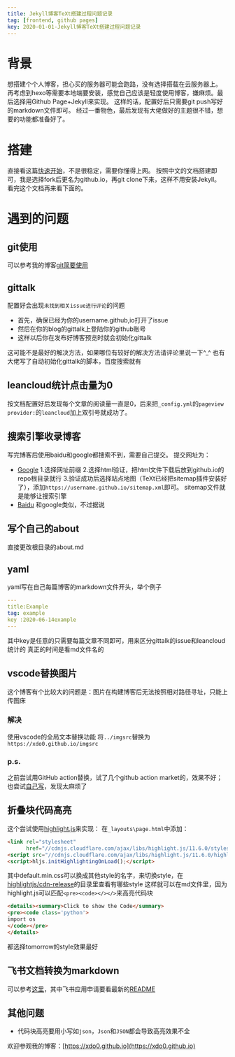 ```yaml
---
title: Jekyll博客TeXt搭建过程问题记录
tag: [frontend, github pages]
key: 2020-01-01-Jekyll博客TeXt搭建过程问题记录
---
```


# 背景

想搭建个个人博客，担心买的服务器可能会跑路，没有选择搭载在云服务器上。
再考虑到hexo等需要本地端要安装，感觉自己应该是轻度使用博客，嫌麻烦。最后选择用Github Page+Jekyll来实现。
这样的话，配置好后只需要git push写好的markdown文件即可。
经过一番物色，最后发现有大佬做好的主题很不错，想要的功能都准备好了。
# 搭建
直接看这篇[快速开始](https://tianqi.name/jekyll-TeXt-theme/docs/zh/quick-start)，不是很稳定，需要你懂得上网。
按照中文的文档搭建即可，我是选择fork后更名为github.io，再git clone下来，这样不用安装Jekyll。
看完这个文档再来看下面的。

# 遇到的问题
## git使用
可以参考我的博客[git简要使用](https://xdo0.github.io/2020/06/07/git%E7%AE%80%E8%A6%81%E4%BD%BF%E7%94%A8.html)

## gittalk
配置好会出现`未找到相关issue进行评论`的问题
* 首先，确保已经为你的username.github,io打开了issue
* 然后在你的blog的gittalk上登陆你的github账号
* 这样以后你在发布好博客预览时就会初始化gittalk  

这可能不是最好的解决方法，如果哪位有较好的解决方法请评论里说一下\^_^
也有大佬写了自动初始化gittalk的脚本，百度搜索就有

## leancloud统计点击量为0
按文档配置好后发现每个文章的阅读量一直是0，后来把`_config.yml`的`pageview provider:`的`leancloud`加上双引号就成功了。
## 搜索引擎收录博客
写完博客后使用baidu和google都搜索不到，需要自己提交。
提交网址为：
* [Google](https://search.google.com/search-console?hl=zh-CN)
1.选择网址前缀
2.选择html验证，把html文件下载后放到github.io的repo根目录就行
3.验证成功后选择站点地图（TeXt已经把sitemap插件安装好了），添加`https://username.github.io/sitemap.xml`即可。
sitemap文件就是能够让搜索引擎
* [Baidu](https://ziyuan.baidu.com/dashboard/index)
和google类似，不过据说

## 写个自己的about
直接更改根目录的about.md

## yaml
yaml写在自己每篇博客的markdown文件开头，举个例子
```yaml
---
title:Example
tag: example
key :2020-06-14example
---
```
其中key是任意的只需要每篇文章不同即可，用来区分gittalk的issue和leancloud统计的
真正的时间是看md文件名的

## vscode替换图片
这个博客有个比较大的问题是：图片在构建博客后无法按照相对路径寻址，只能上传图床
### 解决
使用vscode的全局文本替换功能
将`../imgsrc`替换为`https://xdo0.github.io/imgsrc`
### p.s.
之前尝试用GitHub action替换，试了几个github action market的，效果不好；也尝试[自己写](https://juejin.cn/post/6875857705282568200#heading-7)，发现太麻烦了

## 折叠块代码高亮
这个尝试使用[highlight.js](https://highlightjs.org/)来实现：
在`_layouts\page.html`中添加：
```html
<link rel="stylesheet"
      href="//cdnjs.cloudflare.com/ajax/libs/highlight.js/11.6.0/styles/base16/tomorrow.min.css">
<script src="//cdnjs.cloudflare.com/ajax/libs/highlight.js/11.6.0/highlight.min.js"></script>
<script>hljs.initHighlightingOnLoad();</script>
```
其中default.min.css可以换成其他style的名字，来切换style，在[highlightjs/cdn-release](https://github.com/highlightjs/cdn-release)的目录里查看有哪些style
这样就可以在md文件里，因为highlight.js可以匹配`<pre><code></></>`来高亮代码块
```html
<details><summary>Click to show the Code</summary>
<pre><code class='python'>
import os    
</code></pre>
</details>
```
都选择tomorrow的style效果最好
## 飞书文档转换为markdown
可以参考[这里](https://sspai.com/post/73386)，其中飞书应用申请要看最新的[README](https://github.com/Wsine/feishu2md)

## 其他问题
- 代码块高亮要用小写如`json`，`Json`和`JSON`都会导致高亮效果不全



欢迎参观我的博客：[https://xdo0.github.io](https://xdo0.github.io)